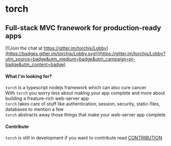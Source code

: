 # torch
## Full-stack MVC franework for production-ready apps 

[![Join the chat at https://gitter.im/torchjs/Lobby](https://badges.gitter.im/torchjs/Lobby.svg)](https://gitter.im/torchjs/Lobby?utm_source=badge&utm_medium=badge&utm_campaign=pr-badge&utm_content=badge)

#### What I'm looking for?
```torch``` is a typescript nodejs framework which can also cure cancer  
With ```torch``` you worry less about making your app complete and more about building a freature-rich web-server app  
```torch``` takes care of stuff like authentication, session, security, static-files, databases to mention a few  
```torch``` abstracts away those things that make your web-server app complete


#### Contribute 
```torch``` is still in development if you want to contribute read [CONTRIBUTION](./CONTRIBUTION.md)

